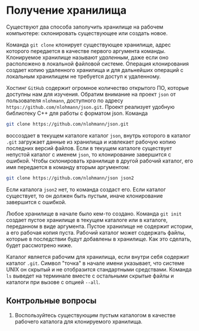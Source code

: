 # Получение хранилища

Существуют два способа заполучить хранилище на рабочем компьютере: склонировать существующее или создать новое.

<!-- Клонирование хранилища -->
Команда `git clone` клонирует существующее хранилище, адрес которого передается в качестве первого аргумента команды.
Клонируемое хранилище называют *удаленным*, даже если оно расположено в локальной файловой системе.
Операция клонирования создает копию удаленного хранилища и для дальнейших операций с локальным хранилищем не требуется доступ к удаленному.

Хостинг `GitHub` содержит огромное количество открытого ПО, которые доступны нам для изучения.
Обратим внимание на проект `json` от пользователя `nlohmann`, доступного по адресу `https://github.com/nlohmann/json.git`.
Проект реализует удобную библиотеку C++ для работы с форматом json.
Команда
``` bash
git clone https://github.com/nlohmann/json.git
```
воссоздает в текущем каталоге каталог `json`, внутрь которого в каталог `.git` загружает данные из хранилища и извлекает рабочую копию последних версий файлов.
Если в текущем каталоге существует непустой каталог с именем `json`, то клонирование завершится с ошибкой.
Чтобы склонировать хранилище в другой рабочий каталог, его имя передается в команду вторым аргументом:
``` bash
git clone https://github.com/nlohmann/json json2
```
Если каталога `json2` нет, то команда создаст его.
Если каталог существует, то он должен быть пустым, иначе клонирование завершится с ошибкой.

<!-- Создание хранилища из каталога -->
Любое хранилище в начале было кем-то создано.
Команда `git init` создает пустое хранилище в текущем каталоге или в каталоге, переданном в виде аргумента.
Пустое хранилище не содержит истории, а его рабочая копия пуста.
Рабочий каталог может содержать файлы, которые в последствии будут добавлены в хранилище.
Как это сделать, будет рассмотрено ниже.

Каталог является рабочим для хранилища, если внутри себя содержит каталог `.git`.
Символ "точка" в начале имени указывает, что системе UNIX  он скрытый и не отобразится стандартными средствами.
Команда `ls` выведет на терминале вместе с остальными скрытые файлы и каталоги при вызове с опцией `--all`.

## Контрольные вопросы

1. Воспользуйтесь существующим пустым каталогом в качестве рабочего каталога для клонируемого хранилища.

